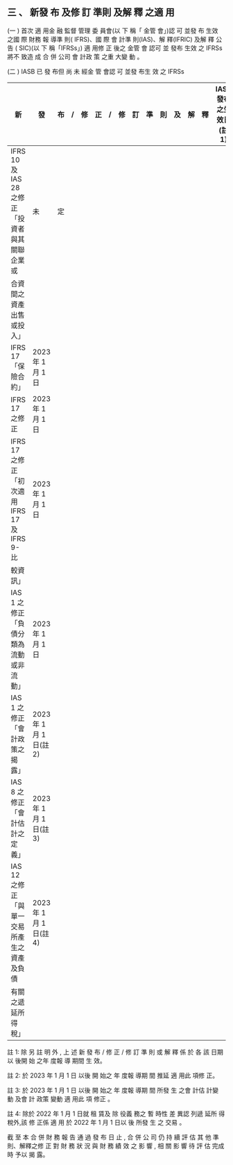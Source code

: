 
## 三 、 新發 布 及修 訂 準則 及解 釋 之適 用

(一 ) 首次 適 用金 融 監督 管理 委 員會(以 下 稱「 金管 會」)認 可 並發 布 生效 之國 際 財務 報 導準 則( IFRS)、國 際 會 計準 則(IAS)、解 釋(IFRIC) 及解 釋 公告 ( SIC)(以 下 稱「IFRSs」)
 適 用修 正 後之 金管 會 認可 並 發布 生效 之 IFRSs 將不 致造 成 合 併 公司 會 計政 策 之重 大變 動 。

(二 ) IASB 已 發 布但 尚 未 經金 管 會認 可 並發 布生 效 之 IFRSs

| 新                                             | 發                        | 布   | /   | 修   | 正   | /   | 修   | 訂   | 準   | 則   | 及   | 解   | 釋   | IASB 發布之生效日(註 1)   |
|------------------------------------------------|---------------------------|------|------|------|------|------|------|------|------|------|------|------|------|-----------------------------|
| IFRS 10 及 IAS 28 之修正「投資者與其關聯企業或 | 未                        | 定   |      |      |      |      |      |      |      |      |      |      |      |                             |
| 合資間之資產出售或投入」                       |                           |      |      |      |      |      |      |      |      |      |      |      |      |                             |
| IFRS 17「保險合約」                            | 2023 年 1 月 1 日         |      |      |      |      |      |      |      |      |      |      |      |      |                             |
| IFRS 17 之修正                                 | 2023 年 1 月 1 日         |      |      |      |      |      |      |      |      |      |      |      |      |                             |
| IFRS 17 之修正「初次適用 IFRS 17 及 IFRS 9-比 | 2023 年 1 月 1 日         |      |      |      |      |      |      |      |      |      |      |      |      |                             |
| 較資訊」                                       |                           |      |      |      |      |      |      |      |      |      |      |      |      |                             |
| IAS 1 之修正「負債分類為流動或非流動」         | 2023 年 1 月 1 日         |      |      |      |      |      |      |      |      |      |      |      |      |                             |
| IAS 1 之修正「會計政策之揭露」                 | 2023 年 1 月 1 日(註 2) |      |      |      |      |      |      |      |      |      |      |      |      |                             |
| IAS 8 之修正「會計估計之定義」                 | 2023 年 1 月 1 日(註 3) |      |      |      |      |      |      |      |      |      |      |      |      |                             |
| IAS 12 之修正「與單一交易所產生之資產及負債    | 2023 年 1 月 1 日(註 4) |      |      |      |      |      |      |      |      |      |      |      |      |                             |
| 有關之遞延所得稅」                             |                           |      |      |      |      |      |      |      |      |      |      |      |      |                             |

註 1: 除 另 註 明 外 , 上 述 新 發 布 / 修 正 / 修 訂 準 則 或 解 釋 係 於 各 該 日期 以 後開 始 之年 度報 導 期間 生 效。

註 2: 於 2023 年 1 月 1 日 以後 開 始之 年 度報 導期 間 推延 適 用此 項修 正。

註 3: 於 2023 年 1 月 1 日 以後 開 始之 年 度報 導期 間 所發 生 之會 計估 計變 動 及會 計 政策 變動 適 用此 項 修正 。

註 4: 除於 2022 年 1 月 1 日就 租 賃及 除 役義 務之 暫 時性 差 異認 列遞 延所 得 稅外,該 修 正係 適 用 於 2022 年 1 月 1 日以 後 所發 生 之 交易 。

 截 至 本 合 併 財 務 報 告 通 過 發 布 日 止 , 合 併 公 司 仍 持 續 評 估 其 他 準則、解釋之修 正 對 財 務 狀 況 與 財 務 績 效 之 影 響 , 相 關 影 響 待 評 估 完成 時 予以 揭 露。